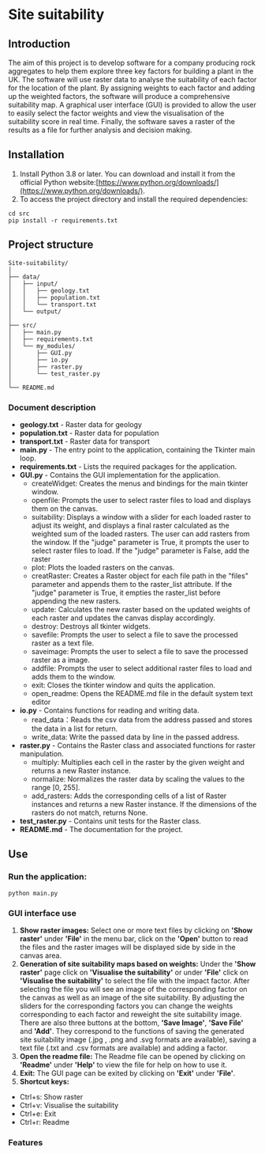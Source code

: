 # Site suitability
## Introduction
The aim of this project is to develop software for a company producing rock aggregates to help them explore three key factors for building a plant in the UK. The software will use raster data to analyse the suitability of each factor for the location of the plant. By assigning weights to each factor and adding up the weighted factors, the software will produce a comprehensive suitability map. A graphical user interface (GUI) is provided to allow the user to easily select the factor weights and view the visualisation of the suitability score in real time. Finally, the software saves a raster of the results as a file for further analysis and decision making.
## Installation
1. Install Python 3.8 or later. You can download and install it from the official Python website:[https://www.python.org/downloads/](https://www.python.org/downloads/).
2. To access the project directory and install the required dependencies:
```
cd src
pip install -r requirements.txt
```
## Project structure
```
Site-suitability/
│
├── data/
│   ├── input/
│   │   ├── geology.txt
│   │   ├── population.txt
│   │   └── transport.txt
│   └── output/
│
├── src/
│   ├── main.py 
│   ├── requirements.txt
│   └── my_modules/
│       ├── GUI.py
│       ├── io.py
│       ├── raster.py
│       └── test_raster.py
│
└── README.md
```
### Document description
- **geology.txt** - Raster data for geology
- **population.txt** - Raster data for population
- **transport.txt** - Raster data for transport
- **main.py** - The entry point to the application, containing the Tkinter main loop.
- **requirements.txt** - Lists the required packages for the application.
- **GUI.py** - Contains the GUI implementation for the application.
  - createWidget: Creates the menus and bindings for the main tkinter window.
  - openfile: Prompts the user to select raster files to load and displays them on the canvas.
  - suitability: Displays a window with a slider for each loaded raster to adjust its weight, and displays a final raster calculated as the weighted sum of the loaded rasters. The user can add  rasters from the window. If the "judge" parameter is True, it prompts the user to select raster files to load. If the "judge" parameter is False, add the raster
  - plot: Plots the loaded rasters on the canvas.
  - creatRaster: Creates a Raster object for each file path in the "files" parameter and appends them to the raster_list attribute. If the "judge" parameter is True, it empties the raster_list before appending the new rasters.
  - update: Calculates the new raster based on the updated weights of each raster and updates the canvas display accordingly.
  - destroy: Destroys all tkinter widgets.
  - savefile: Prompts the user to select a file to save the processed raster as a text file.
  - saveimage: Prompts the user to select a file to save the processed raster as a image.
  - addfile: Prompts the user to select additional raster files to load and adds them to the window.
  - exit: Closes the tkinter window and quits the application.
  - open_readme: Opens the README.md file in the default system text editor
- **io.py** - Contains functions for reading and writing data.
  - read_data：Reads the csv data from the address passed and stores the data in a list for return.
  - write_data: Write the passed data by line in the passed address.
- **raster.py** - Contains the Raster class and associated functions for raster manipulation.
  - multiply: Multiplies each cell in the raster by the given weight and returns a new Raster instance.
  - normalize: Normalizes the raster data by scaling the values to the range [0, 255].
  - add_rasters: Adds the corresponding cells of a list of Raster instances and returns a new Raster instance. If the dimensions of the rasters do not match, returns None.
- **test_raster.py** - Contains unit tests for the Raster class.
- **README.md** - The documentation for the project.


## Use
### Run the application:
```
python main.py
```
### GUI interface use
1. **Show raster images:** Select one or more text files by clicking on **'Show raster'** under **'File'** in the menu bar, click on the **'Open'** button to read the files and the raster images will be displayed side by side in the canvas area.
2. **Generation of site suitability maps based on weights:** Under the **'Show raster'** page click on **'Visualise the suitability'** or under **'File'** click on **'Visualise the suitability'** to select the file with the impact factor. After selecting the file you will see an image of the corresponding factor on the canvas as well as an image of the site suitability. By adjusting the sliders for the corresponding factors you can change the weights corresponding to each factor and reweight the site suitability image. There are also three buttons at the bottom, **'Save Image'**, **'Save File'** and **'Add'**. They correspond to the functions of saving the generated site suitability image (.jpg , .png and .svg formats are available), saving a text file (.txt and .csv formats are available) and adding a factor.
3. **Open the readme file:** The Readme file can be opened by clicking on **'Readme'** under **'Help'** to view the file for help on how to use it.
4. **Exit:** The GUI page can be exited by clicking on **'Exit'** under **'File'**.
5. **Shortcut keys:**
- Ctrl+s: Show raster
- Ctrl+v: Visualise the suitability
- Ctrl+e: Exit
- Ctrl+r: Readme
### Features


